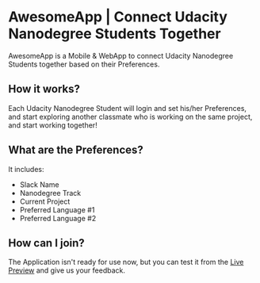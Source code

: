 # AwesomeApp | Connect Udacity Nanodegree Students Together
AwesomeApp is a Mobile & WebApp to connect Udacity Nanodegree Students together based on their Preferences.

## How it works?
Each Udacity Nanodegree Student will login and set his/her Preferences, and start exploring another classmate who is working on the same project, and start working together!

## What are the Preferences?
It includes:
- Slack Name
- Nanodegree Track
- Current Project
- Preferred Language #1
- Preferred Language #2

## How can I join?
The Application isn't ready for use now, but you can test it from the [Live Preview](https://elharony.github.io/awesomeApp-Web/) and give us your feedback.
